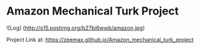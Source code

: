 # Amazon Mechanical Turk Project

![Log] (http://s15.postimg.org/b27bi6wwb/amazon.jpg)


Project Link at: https://zeemax.github.io/Amazon_mechanical_turk_project

